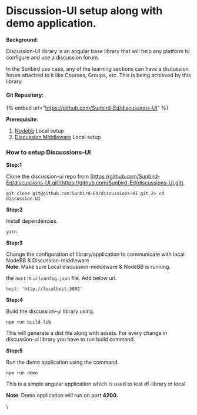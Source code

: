 # Discussion-UI setup along with demo application.

**Background**:

Discussion-UI library is an angular base library that will help any platform to configure and use a discussion forum.

In the Sunbird use case, any of the learning sections can have a discussion forum attached to it like Courses, Groups, etc. This is being achieved by this library.

#### Git Repository: <a href="#git-repository" id="git-repository"></a>

{% embed url="https://github.com/Sunbird-Ed/discussions-UI" %}

**Prerequisite**:

1. [Nodebb](../../../../use/installation-guide/discussion-forum/installation-guide/nodebb-setup.md#nodebb) Local setup
2. [Discussion Middleware](discussion-middleware.md) Local setup

### How to setup Discussions-UI&#x20;

**Step:1**

Clone the discussion-ui repo from [https://github.com/Sunbird-Ed/discussions-UI.git](https://github.com/Sunbird-Ed/discussions-UI.git).

```
git clone git@github.com:Sunbird-Ed/discussions-UI.git 2> cd discussion-UI
```

**Step:2**

Install dependencies.

```
yarn
```

**Step:3**

Change the configuration of library/application to communicate with local NodeBB & Discussion-middleware\
**Note**: Make sure Local discussion-middeware & NodeBB is running.

&#x20;the `host` in `urlconfig.json` file. Add below url.

```
host: 'http://localhost:3002'
```

**Step:4**

Build the discussion-ui library using.

```
npm run build-lib
```

&#x20;This will generate a dist file along with assets. For every change in discussion-ui library you have to run build command.

**Step:5**

Run the demo application using the command.

```
npm run demo
```

&#x20;This is a simple angular application which is used to test df-library in local.

**Note**: Demo application will run on port **4200.**

\


